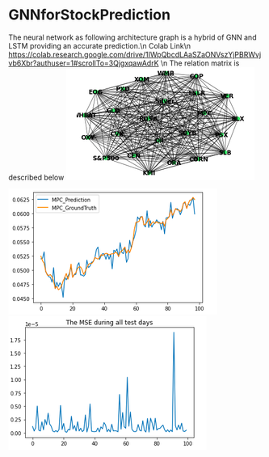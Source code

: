 # GNNforStockPrediction
The neural network as following architecture graph is a hybrid of GNN and LSTM providing an accurate prediction.\n
Colab Link\n
https://colab.research.google.com/drive/1IWpQbcdLAaSZaONVszYjPBRWvjvb6Xbr?authuser=1#scrollTo=3QjgxqawAdrK
\n
The relation matrix is described below
![image](graph.png)

![image](predvstruth.png)
![image](GNNplusLSTMperformance.png)
